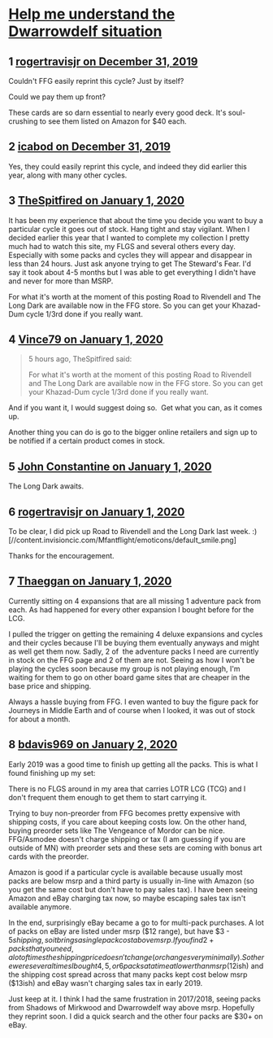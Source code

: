 # [Help me understand the Dwarrowdelf situation](https://community.fantasyflightgames.com/topic/303878-help-me-understand-the-dwarrowdelf-situation/)

## 1 [rogertravisjr on December 31, 2019](https://community.fantasyflightgames.com/topic/303878-help-me-understand-the-dwarrowdelf-situation/?do=findComment&comment=3859062)

Couldn't FFG easily reprint this cycle? Just by itself? 

Could we pay them up front?

These cards are so darn essential to nearly every good deck. It's soul-crushing to see them listed on Amazon for $40 each.

## 2 [icabod on December 31, 2019](https://community.fantasyflightgames.com/topic/303878-help-me-understand-the-dwarrowdelf-situation/?do=findComment&comment=3859394)

Yes, they could easily reprint this cycle, and indeed they did earlier this year, along with many other cycles.

## 3 [TheSpitfired on January 1, 2020](https://community.fantasyflightgames.com/topic/303878-help-me-understand-the-dwarrowdelf-situation/?do=findComment&comment=3859516)

It has been my experience that about the time you decide you want to buy a particular cycle it goes out of stock. Hang tight and stay vigilant. When I decided earlier this year that I wanted to complete my collection I pretty much had to watch this site, my FLGS and several others every day. Especially with some packs and cycles they will appear and disappear in less than 24 hours. Just ask anyone trying to get The Steward's Fear. I'd say it took about 4-5 months but I was able to get everything I didn't have and never for more than MSRP.

For what it's worth at the moment of this posting Road to Rivendell and The Long Dark are available now in the FFG store. So you can get your Khazad-Dum cycle 1/3rd done if you really want.

## 4 [Vince79 on January 1, 2020](https://community.fantasyflightgames.com/topic/303878-help-me-understand-the-dwarrowdelf-situation/?do=findComment&comment=3859612)

> 5 hours ago, TheSpitfired said:
> 
> For what it's worth at the moment of this posting Road to Rivendell and The Long Dark are available now in the FFG store. So you can get your Khazad-Dum cycle 1/3rd done if you really want.

And if you want it, I would suggest doing so.  Get what you can, as it comes up.

Another thing you can do is go to the bigger online retailers and sign up to be notified if a certain product comes in stock.

## 5 [John Constantine on January 1, 2020](https://community.fantasyflightgames.com/topic/303878-help-me-understand-the-dwarrowdelf-situation/?do=findComment&comment=3859630)

The Long Dark awaits.

## 6 [rogertravisjr on January 1, 2020](https://community.fantasyflightgames.com/topic/303878-help-me-understand-the-dwarrowdelf-situation/?do=findComment&comment=3859672)

To be clear, I did pick up Road to Rivendell and the Long Dark last week. :) [//content.invisioncic.com/Mfantflight/emoticons/default_smile.png]

Thanks for the encouragement.

## 7 [Thaeggan on January 1, 2020](https://community.fantasyflightgames.com/topic/303878-help-me-understand-the-dwarrowdelf-situation/?do=findComment&comment=3859899)

Currently sitting on 4 expansions that are all missing 1 adventure pack from each. As had happened for every other expansion I bought before for the LCG.

I pulled the trigger on getting the remaining 4 deluxe expansions and cycles and their cycles because I'll be buying them eventually anyways and might as well get them now. Sadly, 2 of  the adventure packs I need are currently in stock on the FFG page and 2 of them are not. Seeing as how I won't be playing the cycles soon because my group is not playing enough, I'm waiting for them to go on other board game sites that are cheaper in the base price and shipping.

Always a hassle buying from FFG. I even wanted to buy the figure pack for Journeys in Middle Earth and of course when I looked, it was out of stock for about a month.

## 8 [bdavis969 on January 2, 2020](https://community.fantasyflightgames.com/topic/303878-help-me-understand-the-dwarrowdelf-situation/?do=findComment&comment=3860366)

Early 2019 was a good time to finish up getting all the packs. This is what I found finishing up my set:

There is no FLGS around in my area that carries LOTR LCG (TCG) and I don't frequent them enough to get them to start carrying it.

Trying to buy non-preorder from FFG becomes pretty expensive with shipping costs, if you care about keeping costs low. On the other hand, buying preorder sets like The Vengeance of Mordor can be nice. FFG/Asmodee doesn't charge shipping or tax (I am guessing if you are outside of MN) with preorder sets and these sets are coming with bonus art cards with the preorder.

Amazon is good if a particular cycle is available because usually most packs are below msrp and a third party is usually in-line with Amazon (so you get the same cost but don't have to pay sales tax). I have been seeing Amazon and eBay charging tax now, so maybe escaping sales tax isn't available anymore.

In the end, surprisingly eBay became a go to for multi-pack purchases. A lot of packs on eBay are listed under msrp ($12 range), but have $3 - $5 shipping, so it brings a single pack cost above msrp. If you find 2+ packs that you need, a lot of times the shipping price doesn't change (or changes very minimally). So there were several times I bought 4, 5, or 6 packs at a time at lower than msrp ($12ish) and the shipping cost spread across that many packs kept cost below msrp ($13ish) and eBay wasn't charging sales tax in early 2019.

Just keep at it. I think I had the same frustration in 2017/2018, seeing packs from Shadows of Mirkwood and Dwarrowdelf way above msrp. Hopefully they reprint soon. I did a quick search and the other four packs are $30+ on eBay.

